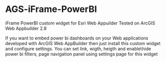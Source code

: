 # AGS-iFrame-PowerBI
iFrame PowerBI custom widget for Esri Web Appuilder
Tested on ArcGIS Web Appbuilder 2.8

If you want to embed power bi dashboards on your Web applications developed with ArcGIS Web AppBuilder then just install this custom widget and configure settings.
You can set link, wigth, heigth and enable\hide power bi filters, page navigation panel using settings page for this widget
